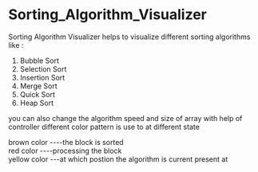 # Sorting_Algorithm_Visualizer

Sorting Algorithm Visualizer helps to visualize different sorting algorithms like :

1) Bubble Sort <br />
2) Selection Sort <br />
3) Insertion Sort <br />
4) Merge Sort <br />
5) Quick Sort <br />
5) Heap Sort <br />

you can also change the algorithm speed and size of array with help of controller 
different color pattern is use to at different state <br />

brown color ----the block is sorted <br />
red color   ----processing the block <br />
yellow color ---at which postion the algorithm is current present at <br /> 
<br />
